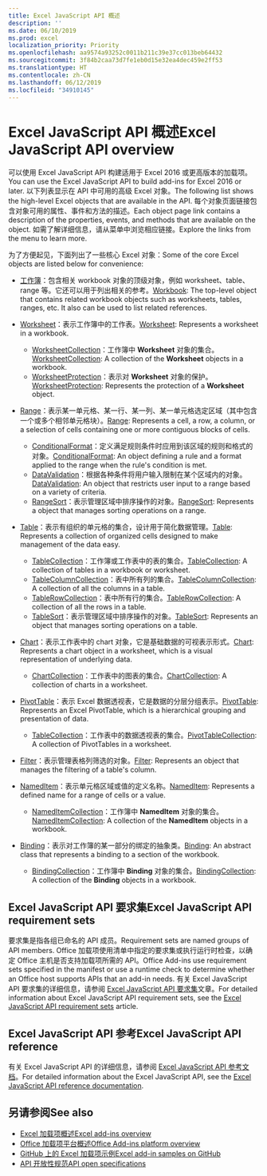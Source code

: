 ```yaml
---
title: Excel JavaScript API 概述
description: ''
ms.date: 06/10/2019
ms.prod: excel
localization_priority: Priority
ms.openlocfilehash: aa9574a93252c0011b211c39e37cc013beb64432
ms.sourcegitcommit: 3f84b2caa73d7fe1eb0d15e32ea4dec459e2ff53
ms.translationtype: HT
ms.contentlocale: zh-CN
ms.lasthandoff: 06/12/2019
ms.locfileid: "34910145"
---
```

# <a name="excel-javascript-api-overview"></a><span data-ttu-id="ca3bf-102">Excel JavaScript API 概述</span><span class="sxs-lookup"><span data-stu-id="ca3bf-102">Excel JavaScript API overview</span></span>

<span data-ttu-id="ca3bf-103">可以使用 Excel JavaScript API 构建适用于 Excel 2016 或更高版本的加载项。</span><span class="sxs-lookup"><span data-stu-id="ca3bf-103">You can use the Excel JavaScript API to build add-ins for Excel 2016 or later.</span></span> <span data-ttu-id="ca3bf-104">以下列表显示在 API 中可用的高级 Excel 对象。</span><span class="sxs-lookup"><span data-stu-id="ca3bf-104">The following list shows the high-level Excel objects that are available in the API.</span></span> <span data-ttu-id="ca3bf-105">每个对象页面链接包含对象可用的属性、事件和方法的描述。</span><span class="sxs-lookup"><span data-stu-id="ca3bf-105">Each object page link contains a description of the properties, events, and methods that are available on the object.</span></span> <span data-ttu-id="ca3bf-106">如需了解详细信息，请从菜单中浏览相应链接。</span><span class="sxs-lookup"><span data-stu-id="ca3bf-106">Explore the links from the menu to learn more.</span></span>

<span data-ttu-id="ca3bf-107">为了方便起见，下面列出了一些核心 Excel 对象：</span><span class="sxs-lookup"><span data-stu-id="ca3bf-107">Some of the core Excel objects are listed below for convenience:</span></span>

- <span data-ttu-id="ca3bf-108">[工作簿](/javascript/api/excel/excel.workbook)：包含相关 workbook 对象的顶级对象，例如 worksheet、table、range 等。它还可以用于列出相关的参考。</span><span class="sxs-lookup"><span data-stu-id="ca3bf-108">[Workbook](/javascript/api/excel/excel.workbook): The top-level object that contains related workbook objects such as worksheets, tables, ranges, etc. It also can be used to list related references.</span></span>

- <span data-ttu-id="ca3bf-109">[Worksheet](/javascript/api/excel/excel.worksheet)：表示工作簿中的工作表。</span><span class="sxs-lookup"><span data-stu-id="ca3bf-109">[Worksheet](/javascript/api/excel/excel.worksheet): Represents a worksheet in a workbook.</span></span>
  - <span data-ttu-id="ca3bf-110">[WorksheetCollection](/javascript/api/excel/excel.worksheetcollection)：工作簿中 **Worksheet** 对象的集合。</span><span class="sxs-lookup"><span data-stu-id="ca3bf-110">[WorksheetCollection](/javascript/api/excel/excel.worksheetcollection): A collection of the **Worksheet** objects in a workbook.</span></span>
  - <span data-ttu-id="ca3bf-111">[WorksheetProtection](/javascript/api/excel/excel.worksheetprotection)：表示对 **Worksheet** 对象的保护。</span><span class="sxs-lookup"><span data-stu-id="ca3bf-111">[WorksheetProtection](/javascript/api/excel/excel.worksheetprotection): Represents the protection of a **Worksheet** object.</span></span>

- <span data-ttu-id="ca3bf-112">[Range](/javascript/api/excel/excel.range)：表示某一单元格、某一行、某一列、某一单元格选定区域（其中包含一个或多个相邻单元格块）。</span><span class="sxs-lookup"><span data-stu-id="ca3bf-112">[Range](/javascript/api/excel/excel.range): Represents a cell, a row, a column, or a selection of cells containing one or more contiguous blocks of cells.</span></span>
  - <span data-ttu-id="ca3bf-113">[ConditionalFormat](/javascript/api/excel/excel.conditionalformat)：定义满足规则条件时应用到该区域的规则和格式的对象。</span><span class="sxs-lookup"><span data-stu-id="ca3bf-113">[ConditionalFormat](/javascript/api/excel/excel.conditionalformat): An object defining a rule and a format applied to the range when the rule's condition is met.</span></span>
  - <span data-ttu-id="ca3bf-114">[DataValidation](/javascript/api/excel/excel.datavalidation)：根据各种条件将用户输入限制在某个区域内的对象。</span><span class="sxs-lookup"><span data-stu-id="ca3bf-114">[DataValidation](/javascript/api/excel/excel.datavalidation): An object that restricts user input to a range based on a variety of criteria.</span></span>
  - <span data-ttu-id="ca3bf-115">[RangeSort](/javascript/api/excel/excel.rangesort)：表示管理区域中排序操作的对象。</span><span class="sxs-lookup"><span data-stu-id="ca3bf-115">[RangeSort](/javascript/api/excel/excel.rangesort): Represents a object that manages sorting operations on a range.</span></span>

- <span data-ttu-id="ca3bf-116">[Table](/javascript/api/excel/excel.table)：表示有组织的单元格的集合，设计用于简化数据管理。</span><span class="sxs-lookup"><span data-stu-id="ca3bf-116">[Table](/javascript/api/excel/excel.table): Represents a collection of organized cells designed to make management of the data easy.</span></span>
  - <span data-ttu-id="ca3bf-117">[TableCollection](/javascript/api/excel/excel.tablecollection)：工作簿或工作表中的表的集合。</span><span class="sxs-lookup"><span data-stu-id="ca3bf-117">[TableCollection](/javascript/api/excel/excel.tablecollection): A collection of tables in a workbook or worksheet.</span></span>
  - <span data-ttu-id="ca3bf-118">[TableColumnCollection](/javascript/api/excel/excel.tablecolumncollection)：表中所有列的集合。</span><span class="sxs-lookup"><span data-stu-id="ca3bf-118">[TableColumnCollection](/javascript/api/excel/excel.tablecolumncollection): A collection of all the columns in a table.</span></span>
  - <span data-ttu-id="ca3bf-119">[TableRowCollection](/javascript/api/excel/excel.tablerowcollection)：表中所有行的集合。</span><span class="sxs-lookup"><span data-stu-id="ca3bf-119">[TableRowCollection](/javascript/api/excel/excel.tablerowcollection): A collection of all the rows in a table.</span></span>
  - <span data-ttu-id="ca3bf-120">[TableSort](/javascript/api/excel/excel.tablesort)：表示管理区域中排序操作的对象。</span><span class="sxs-lookup"><span data-stu-id="ca3bf-120">[TableSort](/javascript/api/excel/excel.tablesort): Represents an object that manages sorting operations on a table.</span></span>

- <span data-ttu-id="ca3bf-121">[Chart](/javascript/api/excel/excel.chart)：表示工作表中的 chart 对象，它是基础数据的可视表示形式。</span><span class="sxs-lookup"><span data-stu-id="ca3bf-121">[Chart](/javascript/api/excel/excel.chart): Represents a chart object in a worksheet, which is a visual representation of underlying data.</span></span>
  - <span data-ttu-id="ca3bf-122">[ChartCollection](/javascript/api/excel/excel.chartcollection)：工作表中的图表的集合。</span><span class="sxs-lookup"><span data-stu-id="ca3bf-122">[ChartCollection](/javascript/api/excel/excel.chartcollection): A collection of charts in a worksheet.</span></span>

- <span data-ttu-id="ca3bf-123">[PivotTable](/javascript/api/excel/excel.pivottable)：表示 Excel 数据透视表，它是数据的分层分组表示。</span><span class="sxs-lookup"><span data-stu-id="ca3bf-123">[PivotTable](/javascript/api/excel/excel.pivottable): Represents an Excel PivotTable, which is a hierarchical grouping and presentation of data.</span></span>
  - <span data-ttu-id="ca3bf-124">[TableCollection](/javascript/api/excel/excel.pivottablecollection)：工作表中的数据透视表的集合。</span><span class="sxs-lookup"><span data-stu-id="ca3bf-124">[PivotTableCollection](/javascript/api/excel/excel.pivottablecollection): A collection of PivotTables in a worksheet.</span></span>

- <span data-ttu-id="ca3bf-125">[Filter](/javascript/api/excel/excel.filter)：表示管理表格列筛选的对象。</span><span class="sxs-lookup"><span data-stu-id="ca3bf-125">[Filter](/javascript/api/excel/excel.filter): Represents an object that manages the filtering of a table's column.</span></span>

- <span data-ttu-id="ca3bf-126">[NamedItem](/javascript/api/excel/excel.nameditem)：表示单元格区域或值的定义名称。</span><span class="sxs-lookup"><span data-stu-id="ca3bf-126">[NamedItem](/javascript/api/excel/excel.nameditem): Represents a defined name for a range of cells or a value.</span></span>
  - <span data-ttu-id="ca3bf-127">[NamedItemCollection](/javascript/api/excel/excel.nameditemcollection)：工作簿中 **NamedItem** 对象的集合。</span><span class="sxs-lookup"><span data-stu-id="ca3bf-127">[NamedItemCollection](/javascript/api/excel/excel.nameditemcollection): A collection of the **NamedItem** objects in a workbook.</span></span>

- <span data-ttu-id="ca3bf-128">[Binding](/javascript/api/excel/excel.binding)：表示对工作簿的某一部分的绑定的抽象类。</span><span class="sxs-lookup"><span data-stu-id="ca3bf-128">[Binding](/javascript/api/excel/excel.binding): An abstract class that represents a binding to a section of the workbook.</span></span>
  - <span data-ttu-id="ca3bf-129">[BindingCollection](/javascript/api/excel/excel.bindingcollection)：工作簿中 **Binding** 对象的集合。</span><span class="sxs-lookup"><span data-stu-id="ca3bf-129">[BindingCollection](/javascript/api/excel/excel.bindingcollection): A collection of the **Binding** objects in a workbook.</span></span>

## <a name="excel-javascript-api-requirement-sets"></a><span data-ttu-id="ca3bf-130">Excel JavaScript API 要求集</span><span class="sxs-lookup"><span data-stu-id="ca3bf-130">Excel JavaScript API requirement sets</span></span>

<span data-ttu-id="ca3bf-131">要求集是指各组已命名的 API 成员。</span><span class="sxs-lookup"><span data-stu-id="ca3bf-131">Requirement sets are named groups of API members.</span></span> <span data-ttu-id="ca3bf-132">Office 加载项使用清单中指定的要求集或执行运行时检查，以确定 Office 主机是否支持加载项所需的 API。</span><span class="sxs-lookup"><span data-stu-id="ca3bf-132">Office Add-ins use requirement sets specified in the manifest or use a runtime check to determine whether an Office host supports APIs that an add-in needs.</span></span> <span data-ttu-id="ca3bf-133">有关 Excel JavaScript API 要求集的详细信息，请参阅 [Excel JavaScript API 要求集](../requirement-sets/excel-api-requirement-sets.md)文章。</span><span class="sxs-lookup"><span data-stu-id="ca3bf-133">For detailed information about Excel JavaScript API requirement sets, see the [Excel JavaScript API requirement sets](../requirement-sets/excel-api-requirement-sets.md) article.</span></span>

## <a name="excel-javascript-api-reference"></a><span data-ttu-id="ca3bf-134">Excel JavaScript API 参考</span><span class="sxs-lookup"><span data-stu-id="ca3bf-134">Excel JavaScript API reference</span></span>

<span data-ttu-id="ca3bf-135">有关 Excel JavaScript API 的详细信息，请参阅 [Excel JavaScript API 参考文档](/javascript/api/excel)。</span><span class="sxs-lookup"><span data-stu-id="ca3bf-135">For detailed information about the Excel JavaScript API, see the [Excel JavaScript API reference documentation](/javascript/api/excel).</span></span>

## <a name="see-also"></a><span data-ttu-id="ca3bf-136">另请参阅</span><span class="sxs-lookup"><span data-stu-id="ca3bf-136">See also</span></span>

- [<span data-ttu-id="ca3bf-137">Excel 加载项概述</span><span class="sxs-lookup"><span data-stu-id="ca3bf-137">Excel add-ins overview</span></span>](/office/dev/add-ins/excel/excel-add-ins-overview)
- [<span data-ttu-id="ca3bf-138">Office 加载项平台概述</span><span class="sxs-lookup"><span data-stu-id="ca3bf-138">Office Add-ins platform overview</span></span>](/office/dev/add-ins/overview/office-add-ins)
- [<span data-ttu-id="ca3bf-139">GitHub 上的 Excel 加载项示例</span><span class="sxs-lookup"><span data-stu-id="ca3bf-139">Excel add-in samples on GitHub</span></span>](https://github.com/OfficeDev?utf8=%E2%9C%93&q=Excel)
- [<span data-ttu-id="ca3bf-140">API 开放性规范</span><span class="sxs-lookup"><span data-stu-id="ca3bf-140">API open specifications</span></span>](../openspec/openspec.md)
